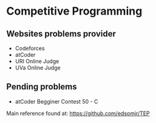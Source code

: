 # Competitive Programming

## Websites problems provider
* Codeforces
* atCoder
* URI Online Judge
* UVa Online Judge

## Pending problems
* atCoder Begginer Contest 50 - C


Main reference found at: https://github.com/edsomjr/TEP
